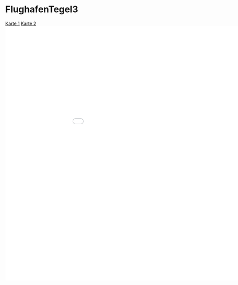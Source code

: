 # FlughafenTegel3
<head>
<meta charset="utf-8">
<style>
.iframe-container { 
    position: relative; 
    padding-bottom: 56.25%; /* 16x9 */ 
    height: 0; 
    overflow: hidden; 
    max-width: 100%; 
    height: auto; 
} 
.iframe-container iframe { 
    position: absolute; 
    top: 0; 
    left: 0; 
    width: 100%; 
    height: 100%; 
} 
</style>
</head>
<body>
<nav>
<a href="kepler.gl.html" target="iframe">Karte 1</a>
<a href="hello.html" target="iframe">Karte 2</a>
</nav>
<iframe name="iframe" src="kepler.gl.html" width="1024px" height="800px" frameborder="0" allowfullscreen="true" webkitallowfullscreen="true" mozallowfullscreen="true">
</iframe>
</body>